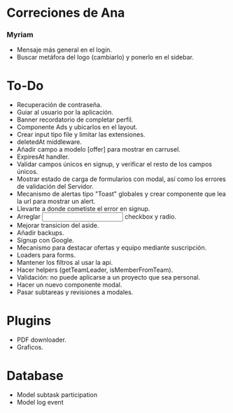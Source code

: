 # Correciones de Ana

### Myriam
- Mensaje más general en el login.
- Buscar metáfora del logo (cambiarlo) y ponerlo en el sidebar.

# To-Do

- Recuperación de contraseña.
- Guiar al usuario por la aplicación.
- Banner recordatorio de completar perfil.
- Componente Ads y ubicarlos en el layout.
- Crear input tipo file y limitar las extensiones.
- deletedAt middleware.
- Añadir campo a modelo [offer] para mostrar en carrusel.
- ExpiresAt handler.
- Validar campos únicos en signup, y verificar el resto de los campos únicos.
- Mostrar estado de carga de formularios con modal, así como los errores de validación del Servidor.
- Mecanismo de alertas tipo "Toast" globales y crear componente que lea la url para mostrar un alert.
- Llevarte a donde cometiste el error en signup.
- Arreglar <Input> checkbox y radio.
- Mejorar transicion del aside.
- Añadir backups.
- Signup con Google.
- Mecanismo para destacar ofertas y equipo mediante suscripción.
- Loaders para forms.
- Mantener los filtros al usar la api.
- Hacer helpers (getTeamLeader, isMemberFromTeam).
- Validación: no puede aplicarse a un proyecto que sea personal.
- Hacer un nuevo componente modal.
- Pasar subtareas y revisiones a modales.

# Plugins

- PDF downloader.
- Graficos.

# Database

- Model subtask participation
- Model log event